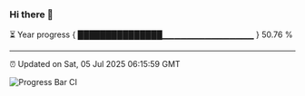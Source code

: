 ### Hi there 👋

⏳ Year progress { ███████████████▁▁▁▁▁▁▁▁▁▁▁▁▁▁▁ } 50.76 %

---

⏰ Updated on Sat, 05 Jul 2025 06:15:59 GMT

![Progress Bar CI](https://github.com/Shyam-Makwana/GitHub-Actions-Demo/workflows/Progress%20Bar%20CI/badge.svg)

